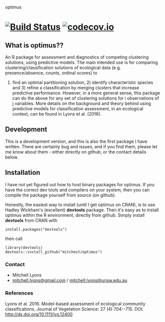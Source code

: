 optimus

[![Build Status](https://travis-ci.org/mitchest/optimus.svg?branch=master)](https://travis-ci.org/mitchest/optimus)
[![codecov.io](https://codecov.io/github/mitchest/optimus/coverage.svg?branch=master)](https://codecov.io/github/mitchest/optimus?branch=master)
===========

## What is optimus??

An R package for assessment and diagnostics of competing
clustering solutions, using predictive models. The main intended
use is for comparing clustering/classification solutions of
ecological data (e.g. presence/absence, counts, ordinal scores) to
1) find an optimal partitioning solution, 2) identify
characteristic species and 3) refine a classification by merging
clusters that increase predictive performance. However, in a more
general sense, this package can do the above for any set of
clustering solutions for i observations of j variables. More
details on the background and theory behind using predictive models
for classification assessment, in an ecological context, can be
found in Lyons et al. (2016).

## Development

This is a development version, and this is also the first package
I have written. There are certainly bug and issues, and if you
find them, please let me know about them - either directly on
github, or the contact details below.

## Installation

I have not yet figured out how to host binary packages for optimus.
If you have the correct dev tools and compilers on your system,
then you can compile the package yourself from source (on github).

Honestly, the easiest way to install (until I get optimus on CRAN),
is to use Hadley Wickham's (excellent) **devtools** package. Then
it's easy as to install optimus within the R environment, directly
from github. Simply install **devtools** from CRAN with

    install.packages("devtools")

then call

    library(devtools)
	devtools::install_github("mitchest/optimus")

	
### Contact

* Mitchell Lyons
* mitchell.lyons@gmail.com / mitchell.lyons@unsw.edu.au
	
### References

Lyons et al. 2016. Model-based assessment of ecological community classifications. Journal of Vegetation Science: 27 (4) 704--715. DOI: http://dx.doi.org/10.1111/jvs.12400
